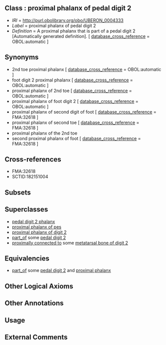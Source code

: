 
## Class : proximal phalanx of pedal digit 2

 * *IRI* = http://purl.obolibrary.org/obo/UBERON_0004333
 * *Label* = proximal phalanx of pedal digit 2
 * *Definition* = A proximal phalanx that is part of a pedal digit 2 [Automatically generated definition]. [ [database_cross_reference](../../ef/oboInOwl#hasDbXref.md) = OBOL:automatic ]

## Synonyms

 * 2nd toe proximal phalanx [ [database_cross_reference](../../ef/oboInOwl#hasDbXref.md) = OBOL:automatic ]
 * foot digit 2 proximal phalanx [ [database_cross_reference](../../ef/oboInOwl#hasDbXref.md) = OBOL:automatic ]
 * proximal phalanx of 2nd toe [ [database_cross_reference](../../ef/oboInOwl#hasDbXref.md) = OBOL:automatic ]
 * proximal phalanx of foot digit 2 [ [database_cross_reference](../../ef/oboInOwl#hasDbXref.md) = OBOL:automatic ]
 * proximal phalanx of second digit of foot [ [database_cross_reference](../../ef/oboInOwl#hasDbXref.md) = FMA:32618 ]
 * proximal phalanx of second toe [ [database_cross_reference](../../ef/oboInOwl#hasDbXref.md) = FMA:32618 ]
 * proximal phalanx of the 2nd toe
 * second proximal phalanx of foot [ [database_cross_reference](../../ef/oboInOwl#hasDbXref.md) = FMA:32618 ]

## Cross-references

 * FMA:32618
 * SCTID:182151004

## Subsets


## Superclasses

 * [pedal digit 2 phalanx](../../UBERON/41/UBERON_0003641.md)
 * [proximal phalanx of pes](../../UBERON/68/UBERON_0003868.md)
 * [proximal phalanx of digit 2](../../UBERON/02/UBERON_0014502.md)
 * [part_of](../../BFO/50/BFO_0000050.md) some [pedal digit 2](../../UBERON/32/UBERON_0003632.md)
 * [proximally connected to](../../core#proximally/to/core#proximally_connected_to.md) some [metatarsal bone of digit 2](../../UBERON/51/UBERON_0003651.md)

## Equivalencies

 * [part_of](../../BFO/50/BFO_0000050.md) some [pedal digit 2](../../UBERON/32/UBERON_0003632.md) and [proximal phalanx](../../UBERON/02/UBERON_0004302.md)

## Other Logical Axioms


## Other Annotations


## Usage


## External Comments

